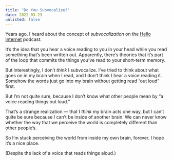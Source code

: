 ```yaml
---
title: "Do You Subvocalize?"
date: 2022-03-23
unlisted: false
---
```


Years ago, I heard about the concept of _subvocalization_ on the [Hello Internet](https://hellointernet.fm) podcast.

It’s the idea that you hear a voice reading to you in your head while you read something that’s been written out. Apparently, there’s theories that it’s part of the loop that commits the things you’ve read to your short-term memory.

But interestingly, I don’t _think_ I subvocalize. I’ve tried to think about what goes on in my brain when I read, and I don’t think I hear a voice reading it. Somehow the words just go into my brain without getting read “out loud” first.

But I’m not quite sure, because I don’t know what other people mean by “a voice reading things out loud.”

That’s a strange realization — that I _think_ my brain acts one way, but I can’t quite be sure because I can’t be inside of another brain. We can never know whether the way that we perceive the world is completely different than other people’s.

So I’m stuck perceiving the world from inside my own brain, forever. I hope it’s a nice place.

(Despite the lack of a voice that reads things aloud.)
